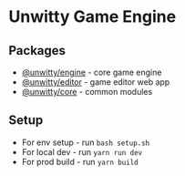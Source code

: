 # Unwitty Game Engine

## Packages

- [@unwitty/engine](https://github.com/ankushjamdagani/unwitty-engine/tree/main/packages/engine) - core game engine
- [@unwitty/editor](https://github.com/ankushjamdagani/unwitty-engine/tree/main/packages/editor) - game editor web app
- [@unwitty/core](https://github.com/ankushjamdagani/unwitty-engine/tree/main/packages/core) - common modules

## Setup

- For env setup - run `bash setup.sh`
- For local dev - run `yarn run dev`
- For prod build - run `yarn build`
